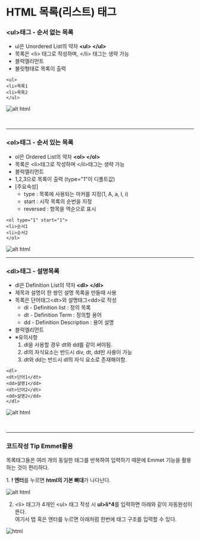 # HTML 목록(리스트) 태그
### \<ul\>태그 - 순서 없는 목록
+ ul은 Unordered List의 약자 **\<ul\> \</ul\>**
+ 목록은 \<li\> 태그로 작성하며, \</li\> 태그는 생략 가능
+ 블럭엘리먼트
+ 불릿형태로 목록이 출력

```
<ul>
<li>목록1
<li>목록2
</ul>
```

![alt html](https://postfiles.pstatic.net/MjAyMTExMDlfMjI5/MDAxNjM2NDY1OTIxMDUz.1cnkbeYMciSptnFIX8q1dmp9LVc5s2wzNNn8_J4857gg.I7IOfbMdqyH4F1qWo4Kr-fdqobKYtykbZiFLzs_FPrwg.JPEG.daykkk/7.JPG?type=w966)

<br/>
<hr/>

### \<ol\>태그 - 순서 있는 목록
+ ol은 Ordered List의 약자 **\<ol\> \</ol\>**
+ 목록은 \<li\>태그로 작성하며 \</il\>태그는 생략 가능
+ 블럭엘리먼트
+ 1,2,3으로 목록이 출력 (type="1"이 디폴트값)
+ [주요속성]
   + type : 목록에 사용되는 마커를 지정(1, A, a, I, i)
   + start : 시작 목록의 순번을 지정
   + reversed : 항목을 역순으로 표시

```
<ol type="1" start="1">
<li>순서1
<li>순서2
</ol>
```

![alt html](https://postfiles.pstatic.net/MjAyMTExMDlfMTIz/MDAxNjM2NDY2MjY4MTAx.7Le0_GUCT21rUfbZnMFmIxgfC0Pr88ngrAzlhPJQM6Qg.ZADcBE2PHkDqOmclno9y-0yhpqQ409VkEmVrdqUR7HEg.JPEG.daykkk/8.JPG?type=w966)

<hr/>

### \<dl\>태그 - 설명목록
+ dl은 Definition List의 약자 **\<dl\> \</dl\>**
+ 제목과 설명이 한 쌍인 설명 목록을 만들때 사용
+ 목록은 단어태그\<dt\>와 설명태그\<dd\>로 작성
   + dl - Definition list : 정의 목록
   + dt - Definition Term : 정의할 용어
   + dd - Definition Description : 용어 설명
+ 블럭엘리먼트
+ ※유의사항
   1. dl을 사용할 경우 dt와 dd를 같이 써야됨.
   2. dl의 자식요소는 반드시 div, dt, dd만 사용이 가능
   3. dt와 dd는 반드시 dl의 자식 요소로 존재해야함.
```
<dl>
<dt>단어1</dt>
<dd>설명1</dd>
<dt>단어2</dt>
<dd>설명2</dd>
</dl>
```

![alt html](https://postfiles.pstatic.net/MjAyMTExMDlfMTk5/MDAxNjM2NDY2Mzk0MDA0.sFcjXxLS-xdHaSdOq7n0rAngVYQpvlAVcNp9u5xqv6sg.bD9ibgdIcck7bLRLjRBGCh1UnWGABkypcaasIuWfVaAg.JPEG.daykkk/9.JPG?type=w966)

<br/>
<hr/>

### 코드작성 Tip Emmet활용
목록태그들은 여러 개의 동일한 태그를 반복하여 입력하기 때문에 Emmet 기능을 활용하는 것이 편리하다.

​1. **! 엔터**를 누르면 **html의 기본 뼈대**가 나다난다.

![alt html](https://postfiles.pstatic.net/MjAyMTExMDlfMjYg/MDAxNjM2NDY3NTY4MTMx.Bi5Cy3RMn_8hyuLNA44tT1ZNfp2FVpvsZ8KbrWsVeiog.YwW4aGoRzq1tQ5wnXelp3YEZzJGL5OhX8ImoZpvc0Bcg.JPEG.daykkk/14.JPG?type=w966)

2. \<li\> 태그가 4개인 \<ul\> 태그 작성 시 **ul\>li\*4**를 입력하면 아래와 같이 자동완성이 뜬다.   
여기서 탭 혹은 엔터를 누르면 아래처럼 한번에 태그 구조를 입력할 수 있다.


![html](https://postfiles.pstatic.net/MjAyMTExMDlfMjMg/MDAxNjM2NDY3NjM3MTU3.FQ5lb6wJNhzo5vybgoo5l8fNDS8fKpo7jk-fkwi-cMMg.8nKg39tJNg-3rirwpusZ_hF4DAWJjkqQUqscpOB3_yYg.JPEG.daykkk/15.JPG?type=w966)
